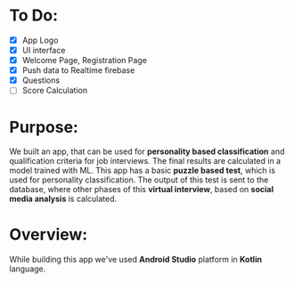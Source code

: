 # To Do:
- [x] App Logo
- [x] UI interface
- [x] Welcome Page, Registration Page
- [x] Push data to Realtime firebase
- [x] Questions
- [ ] Score Calculation

# Purpose:
We built an app, that can be used for **personality based classification** and qualification criteria for job interviews. The final results are 
calculated in a model trained with ML.
This app has a basic **puzzle based test**, which is used for personality classification. The output of this test is sent to the database, where 
other phases of this **virtual interview**, based on **social media analysis** is calculated.

# Overview:
While building this app we've used **Android Studio** platform in **Kotlin** language.
